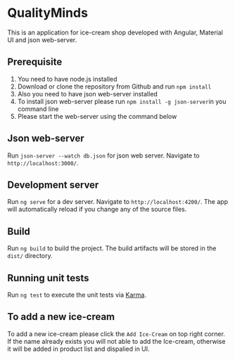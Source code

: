 # QualityMinds

This is an application for ice-cream shop developed with Angular, Material UI and json web-server.

## Prerequisite

1.  You need to have node.js installed
2.  Download or clone the repository from Github and run `npm install`
3.  Also you need to have json web-server installed
4.  To install json web-server please run `npm install -g json-server`in you command line
5.  Please start the web-server using the command below

## Json web-server

Run `json-server --watch db.json` for json web server. Navigate to `http://localhost:3000/`.

## Development server

Run `ng serve` for a dev server. Navigate to `http://localhost:4200/`. The app will automatically reload if you change any of the source files.

## Build

Run `ng build` to build the project. The build artifacts will be stored in the `dist/` directory.

## Running unit tests

Run `ng test` to execute the unit tests via [Karma](https://karma-runner.github.io).

## To add a new ice-cream

To add a new ice-cream please click the `Add Ice-Cream` on top right corner. If the name already exists you will not able to add the Ice-cream, otherwise it will be added in product list and dispalied in UI.
